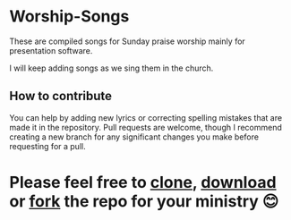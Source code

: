 # Worship-Songs
These are compiled songs for Sunday praise worship mainly for presentation software.

I will keep adding songs as we sing them in the church.

## How to contribute
You can help by adding new lyrics or correcting spelling mistakes that are made it in the repository.
Pull requests are welcome, though I recommend creating a new branch for any significant changes you make before requesting for a pull.

# Please feel free to [clone](https://github.com/TLGC/worship-songs.git), [download](https://github.com/TLGC/worship-songs/archive/master.zip) or [fork](https://github.com/TLGC/worship-songs#fork-destination-box) the repo for your ministry 😊
